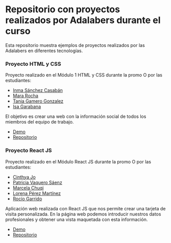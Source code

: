 # Repositorio con proyectos realizados por Adalabers durante el curso

Esta repositorio muestra ejemplos de proyectos realizados por las Adalabers
en diferentes tecnologías.

### Proyecto HTML y CSS

Proyecto realizado en el Módulo 1 HTML y CSS durante la promo O por las estudiantes:

- [Inma Sánchez Casabán](https://github.com/iscasaban)
- [Mara Rocha](https://github.com/mararochafernandez)
- [Tania Gamero Gonzalez](https://github.com/TaniaGamGonz)
- [Isa Garabana](https://github.com/IsaGarabana)

El objetivo es crear una web con la información social de todos los miembros del equipo de trabajo.

- [Demo](https://beta.adalab.es/pw-projects-examples-adalabers/project-html-css/docs/index.html)
- [Repositorio](https://github.com/Adalab/pw-projects-examples-adalabers/tree/main/project-html-css)

### Proyecto React JS

Proyecto realizado en el Módulo React JS durante la promo O por las estudiantes:

- [Cinthya Jo](https://github.com/cinthyajo)
- [Patricia Vaquero Sáenz]()
- [Marcela Chuqi](https://github.com/marcelachuqi)
- [Lorena Pérez Martínez
  ](https://github.com/lorenapm)
- [Rocío Garrido
  ](https://github.com/rociogarrido)

Aplicación web realizada con React JS que nos permite crear una tarjeta de visita personalizada. En la página web podemos introducir nuestros datos profesionales y obtener una vista maquetada con esta información.

- [Demo](https://beta.adalab.es/pw-projects-examples-adalabers/project-react-js/docs/index.html#/)
- [Repositorio](https://github.com/Adalab/pw-projects-examples-adalabers/tree/main/project-react-js)
